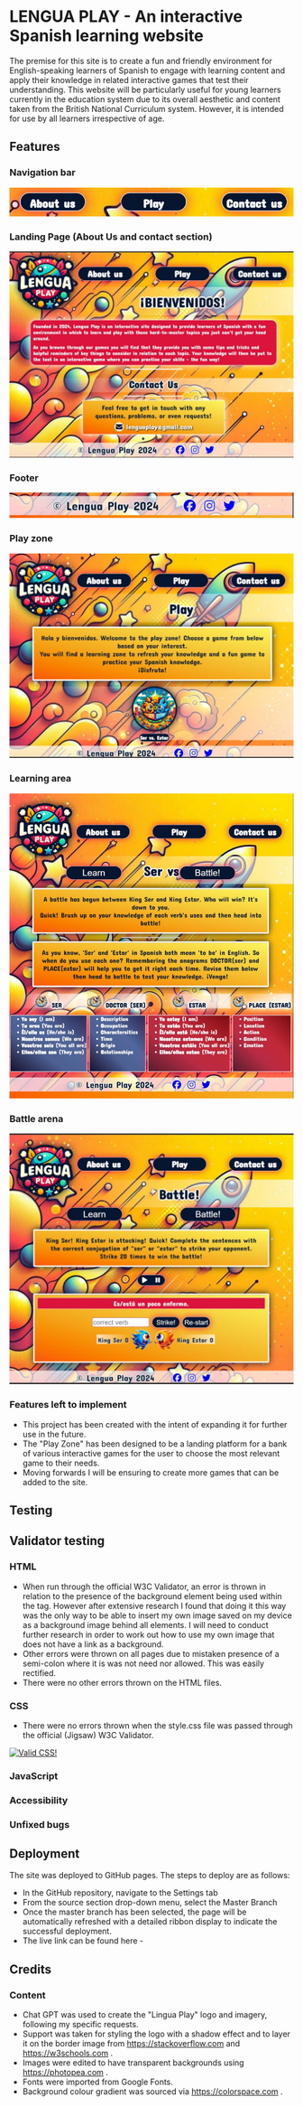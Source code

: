 # LENGUA PLAY - An interactive Spanish learning website

The premise for this site is to create a fun and friendly environment for English-speaking learners of Spanish to engage with learning content and apply their knowledge in related interactive games that test their understanding. 
This website will be particularly useful for young learners currently in the education system due to its overall aesthetic and content taken from the British National Curriculum system. However, it is intended for use by all learners irrespective of age.


## Features

### Navigation bar 

<img src="assets/images/Navigation bar.JPG" title = "Navigation bar">

### Landing Page (About Us and contact section)

<img src="assets/images/landing page.JPG" title = "landing page">

### Footer

<img src="assets/images/footer.JPG" title = "footer">

### Play zone

<img src="assets/images/play zone.JPG" title="play zone">

### Learning area

<img src="assets/images/learning zone.JPG" title = "learning zone">

### Battle arena

<img src="assets/images/battle zone.JPG" title = "battle game page">

### Features left to implement

* This project has been created with the intent of expanding it for further use in the future.
* The "Play Zone" has been designed to be a landing platform for a bank of various interactive games for the user to choose the most relevant game to their needs.
* Moving forwards I will be ensuring to create more games that can be added to the site.

## Testing


## Validator testing

### HTML
* When run through the official W3C Validator, an error is thrown in relation to the presence of the background element being used within the <body> tag. However after extensive research I found that doing it this way was the only way to be able to insert my own image saved on my device as a background image behind all elements. I will need to conduct further research in order to work out how to use my own image that does not have a link as a background. 
* Other errors were thrown on all pages due to mistaken presence of a semi-colon where it is was not need nor allowed. This was easily rectified. 
* There were no other errors thrown on the HTML files. 

### CSS

* There were no errors thrown when the style.css file was passed through the official (Jigsaw) W3C Validator. 

<p>
    <a href="http://jigsaw.w3.org/css-validator/check/referer">
        <img style="border:0;width:88px;height:31px"
            src="http://jigsaw.w3.org/css-validator/images/vcss"
            alt="Valid CSS!" />
    </a>
</p>

### JavaScript


### Accessibility


### Unfixed bugs


## Deployment

The site was deployed to GitHub pages. The steps to deploy are as follows:
* In the GitHub repository, navigate to the Settings tab
* From the source section drop-down menu, select the Master Branch
* Once the master branch has been selected, the page will be automatically refreshed with a detailed ribbon display to indicate the successful deployment.
* The live link can be found here - 

## Credits

### Content

* Chat GPT was used to create the "Lingua Play" logo and imagery, following my specific requests.
* Support was taken for styling the logo with a shadow effect and to layer it on the border image from https://stackoverflow.com and https://w3schools.com .
* Images were edited to have transparent backgrounds using https://photopea.com .
* Fonts were imported from Google Fonts. 
* Background colour gradient was sourced via https://colorspace.com . 